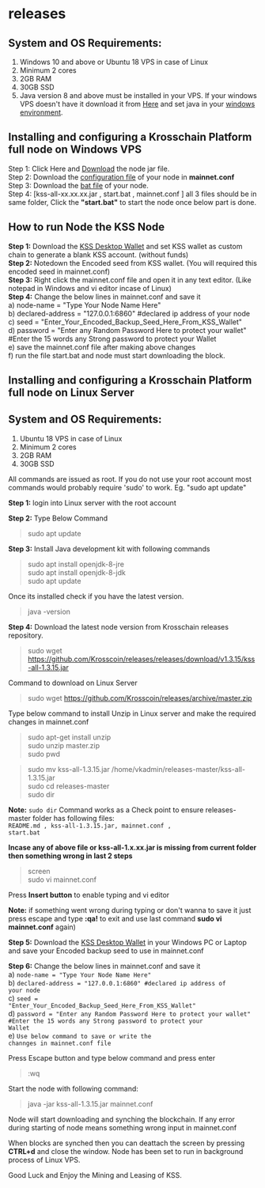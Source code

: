 # releases
## System and OS Requirements:<br>
1. Windows 10 and above or Ubuntu 18 VPS in case of Linux
2. Minimum 2 cores
3. 2GB RAM
4. 30GB SSD
2. Java version 8 and above must be installed in your VPS. If your windows VPS doesn't have it download it from [Here](https://www.java.com/en/download/) and set java in your [windows environment](https://confluence.atlassian.com/doc/setting-the-java_home-variable-in-windows-8895.html).
## Installing and configuring a Krosschain Platform full node on Windows VPS<br>
 Step 1: Click Here and [Download](https://github.com/Krosscoin/releases/releases/download/v1.3.15/kss-all-1.3.15.jar) the node jar file.<br>
 Step 2: Download the [configuration file](https://github.com/Krosscoin/releases/blob/master/mainnet.conf) of your node in **mainnet.conf**<br>
 Step 3: Download the [bat file](https://github.com/Krosscoin/releases/blob/master/start.bat) of your node.<br>
 Step 4: [kss-all-xx.xx.xx.jar , start.bat , mainnet.conf ]  all 3 files should be in same folder, Click the **"start.bat"** to start the node once below part is done.<br>

## How to run Node the KSS Node
**Step 1:** Download the [KSS Desktop Wallet](https://github.com/Krosscoin/DesktopWallet/archive/main.zip) and set KSS wallet as custom chain to generate a blank KSS account. (without funds)  
**Step 2:** Notedown the Encoded seed from KSS wallet. (You will required this encoded seed in mainnet.conf)<br>
**Step 3:** Right click the mainnet.conf file and open it in any text editor. (Like notepad in Windows and vi editor incase of Linux)<br>
**Step 4:** Change the below lines in mainnet.conf and save it<br>
a) node-name = "Type Your Node Name Here"<br>
b) declared-address = "127.0.0.1:6860" #declared ip address of your node<br>
c) seed = "Enter_Your_Encoded_Backup_Seed_Here_From_KSS_Wallet" <br>
d) password = "Enter any Random Password Here to protect your wallet" #Enter the 15 words any Strong password to protect your Wallet<br>
e) save the mainnet.conf file after making above changes <br>
f) run the file start.bat and node must start downloading the block.<br>

## Installing and configuring a Krosschain Platform full node on Linux Server
## System and OS Requirements:<br>
1. Ubuntu 18 VPS in case of Linux<br>
2. Minimum 2 cores<br>
3. 2GB RAM<br>
4. 30GB SSD<br>

All commands are issued as root. If you do not use your root account most commands would probably require 'sudo' to work. Eg. "sudo apt update"<br>

**Step 1:** login into Linux server with the root account<br>

**Step 2:** Type Below Command<br>
> sudo apt update<br>
 
**Step 3:** Install Java development kit with following commands<br>
> sudo apt install openjdk-8-jre <br>
> sudo apt install openjdk-8-jdk <br>
> sudo apt update <br>

Once its installed check if you have the latest version.
> java -version

**Step 4:** Download the latest node version from Krosschain releases repository.<br>
> sudo wget https://github.com/Krosscoin/releases/releases/download/v1.3.15/kss-all-1.3.15.jar<br>

Command to download on Linux Server<br>
> sudo wget https://github.com/Krosscoin/releases/archive/master.zip<br>

Type below command to install Unzip in Linux server and make the required changes in mainnet.conf<br>
> sudo apt-get install unzip<br>
> sudo unzip master.zip<br>
> sudo pwd<br>


> sudo mv kss-all-1.3.15.jar /home/vkadmin/releases-master/kss-all-1.3.15.jar<br> 
> sudo cd releases-master<br>
> sudo dir<br>

**Note:** <code>sudo dir</code> Command works as a Check point to ensure releases-master folder has following files:<br>
<code>README.md , kss-all-1.3.15.jar, mainnet.conf , start.bat</code><br>

**Incase any of above file or kss-all-1.x.xx.jar is missing from current folder then something wrong in last 2 steps**<br>

> screen<br>
> sudo vi mainnet.conf<br>

Press **Insert button** to enable typing and vi editor<br>

**Note:** if something went wrong during typing or don't wanna to save it just press escape and type **:qa!** to exit and use last command **sudo vi mainnet.conf** again)

**Step 5:** Download the [KSS Desktop Wallet](https://github.com/Krosscoin/DesktopWallet/archive/main.zip) in your Windows PC or Laptop and save your Encoded backup seed to use in mainnet.conf

**Step 6:** Change the below lines in mainnet.conf and save it<br>
a) <code>node-name = "Type Your Node Name Here"</code><br>
b) <code>declared-address = "127.0.0.1:6860" #declared ip address of your node</code><br>
c) <code>seed = "Enter_Your_Encoded_Backup_Seed_Here_From_KSS_Wallet"</code><br>
d) <code>password = "Enter any Random Password Here to protect your wallet" #Enter the 15 words any Strong password to protect your Wallet</code><br>
e) <code>Use below command to save or write the channges in mainnet.conf file</code><br>

Press Escape button and type below command and press enter 
>:wq

Start the node with following command:
>java -jar kss-all-1.3.15.jar mainnet.conf 

Node will start downloading and synching the blockchain. If any error during starting of node means something wrong input in mainnet.conf

When blocks are synched then you can deattach the screen by pressing **CTRL+d** and close the window. Node has been set to run in background process of Linux VPS.

Good Luck and Enjoy the Mining and Leasing of KSS.
